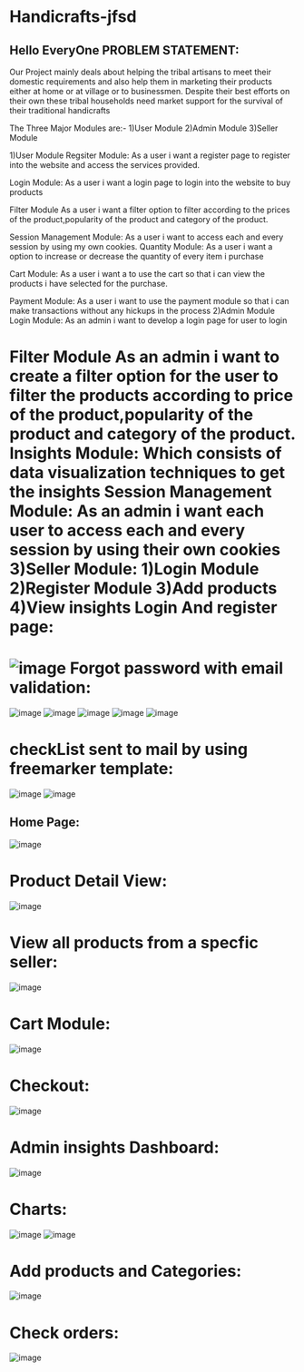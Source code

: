 # Handicrafts-jfsd
Hello EveryOne
PROBLEM STATEMENT:
------------------
  Our Project mainly deals about helping the tribal artisans to meet their domestic requirements and also help them in marketing their products either at 
  home or at village or to businessmen. Despite their best efforts on their own these tribal households need market support for the survival of their traditional handicrafts

The Three Major Modules are:-
1)User Module
2)Admin Module
3)Seller Module

1)User Module
Regsiter Module:
As a user i want a register page to register into the website and access the services provided.

Login Module:
As a user i want a login page to login into the website to buy products

Filter Module
As a user i want a filter option to filter according to the prices of the product,popularity of the product and category of the product. 

Session Management Module:
As a user i want to access each and every session by using my own cookies.
Quantity Module:
As a user i want a option to increase or decrease the quantity of every item i purchase 

Cart Module:
As a user i want a to use the cart so that i can view the products i have selected for the purchase.

Payment Module:
As a user i want to use the payment module so that i can make transactions without any hickups in the process
2)Admin Module
Login Module:
As an admin i want to develop a login page for user to login

Filter Module
As an admin i want to create a filter option for the user to filter the products according to price of the product,popularity of the product and category of the product. 
Insights Module:
Which consists of data visualization techniques to get the insights
Session Management Module:
As an admin i want each user to access each and every session by using their own cookies
3)Seller Module:
1)Login Module
2)Register Module
3)Add products
4)View insights
Login And register page:
=======================
![image](https://user-images.githubusercontent.com/74001872/147955352-b565aa44-d819-47ce-acd8-4b9782a9e401.png)
Forgot password with email validation:
======================================
![image](https://user-images.githubusercontent.com/74001872/147955396-e9af84c4-f11f-4e3b-97c8-77ad992446b1.png)
![image](https://user-images.githubusercontent.com/74001872/147955441-f0fed498-5463-4b44-b73a-40aa65aa87ff.png)
![image](https://user-images.githubusercontent.com/74001872/147955456-d459d6d0-a465-4ca9-9db9-b8a242da4791.png)
![image](https://user-images.githubusercontent.com/74001872/147955473-79370306-1c67-488f-a3ce-b5cab6d0799e.png)
![image](https://user-images.githubusercontent.com/74001872/147955488-0fea5f08-46e0-458b-a066-95db74fbc018.png)

checkList sent to mail by using freemarker template:
=====================================================
![image](https://user-images.githubusercontent.com/74001872/147955561-d2f4c030-bd75-4923-87d0-cf25ebb7c04a.png)
![image](https://user-images.githubusercontent.com/74001872/147955571-6782af94-d6ca-427c-bce1-880e2817d308.png)

Home Page:
--------------
![image](https://user-images.githubusercontent.com/74001872/147954867-d34a815e-0f93-4fb2-9811-e170e0af2691.png)

Product Detail View:
===================
![image](https://user-images.githubusercontent.com/74001872/147954971-de397de9-adc1-4319-abac-ecd94c28be3f.png)

View all products from a specfic seller:
=======================================
![image](https://user-images.githubusercontent.com/74001872/147955013-68674e87-b9e1-4ad1-a52d-632ae8efd9f0.png)

Cart Module:
===========
![image](https://user-images.githubusercontent.com/74001872/147955058-f18f95ae-a0e1-43c6-ab6f-b8fbecd07924.png)

Checkout:
=========
![image](https://user-images.githubusercontent.com/74001872/147955103-8b03fd32-ca6a-4703-a46d-46078696a8c6.png)

Admin insights Dashboard:
=========================
![image](https://user-images.githubusercontent.com/74001872/147955190-456abf5f-eda7-4c76-b127-ca09e026d24a.png)

Charts:
========
![image](https://user-images.githubusercontent.com/74001872/147955213-684f9a2f-4605-4496-9175-8fc1fd66576b.png)
![image](https://user-images.githubusercontent.com/74001872/147955231-4e585af1-ac01-415a-b8c8-47d62d67f32e.png)

Add products and Categories:
============================
![image](https://user-images.githubusercontent.com/74001872/147955272-4576049d-a838-4493-a1ed-8b7e6d70b10a.png)

Check orders:
============
![image](https://user-images.githubusercontent.com/74001872/147955302-b810780c-199d-46de-b97c-4ad2a5346a09.png)










